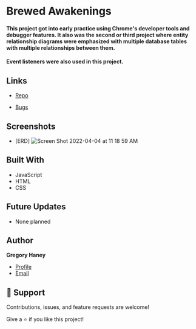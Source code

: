 # Brewed Awakenings

#### This project got into early practice using Chrome's developer tools and debugger features. It also was the second or third project where entity relationship diagrams were emphasized with multiple database tables with multiple relationships between them.

#### Event listeners were also used in this project.


## Links

- [Repo](https://github.com/gregoryhaney/nss-brewed-awakenings "NSS Brewed Awakenings Repo")


- [Bugs](https://github.com/gregoryhaney/nss-brewed-awakenings/issues "Issues Page")


## Screenshots

- [ERD] 
 ![Screen Shot 2022-04-04 at 11 18 59 AM](https://user-images.githubusercontent.com/10354411/161589168-5bd8ad62-e6b4-40bf-96bf-2b900b49c185.png)



## Built With

- JavaScript
- HTML
- CSS

## Future Updates

- None planned

## Author

**Gregory Haney**

- [Profile](https://github.com/gregoryhaney "Gregory Haney")
- [Email](mailto:gregory.haney@gmail.com)


## 🤝 Support

Contributions, issues, and feature requests are welcome!

Give a ⭐️ if you like this project!
